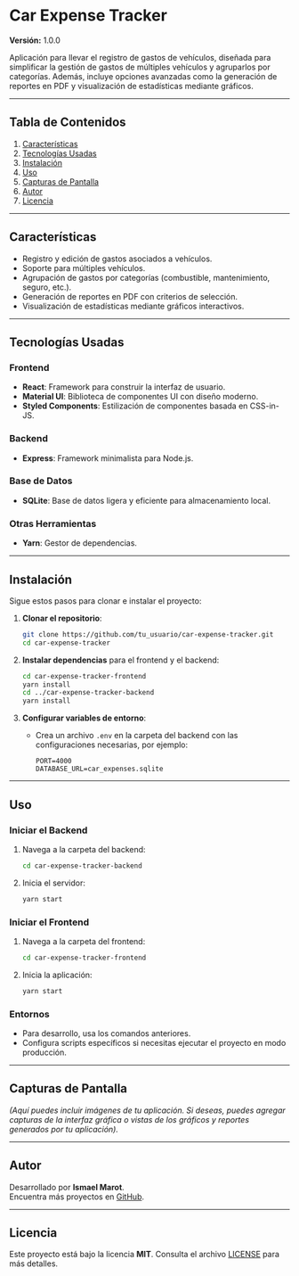 
# **Car Expense Tracker**

**Versión:** 1.0.0

Aplicación para llevar el registro de gastos de vehículos, diseñada para simplificar la gestión de gastos de múltiples vehículos y agruparlos por categorías. Además, incluye opciones avanzadas como la generación de reportes en PDF y visualización de estadísticas mediante gráficos.

---

## **Tabla de Contenidos**
1. [Características](#características)
2. [Tecnologías Usadas](#tecnologías-usadas)
3. [Instalación](#instalación)
4. [Uso](#uso)
5. [Capturas de Pantalla](#capturas-de-pantalla)
6. [Autor](#autor)
7. [Licencia](#licencia)

---

## **Características**
- Registro y edición de gastos asociados a vehículos.
- Soporte para múltiples vehículos.
- Agrupación de gastos por categorías (combustible, mantenimiento, seguro, etc.).
- Generación de reportes en PDF con criterios de selección.
- Visualización de estadísticas mediante gráficos interactivos.

---

## **Tecnologías Usadas**
### **Frontend**
- **React**: Framework para construir la interfaz de usuario.
- **Material UI**: Biblioteca de componentes UI con diseño moderno.
- **Styled Components**: Estilización de componentes basada en CSS-in-JS.

### **Backend**
- **Express**: Framework minimalista para Node.js.

### **Base de Datos**
- **SQLite**: Base de datos ligera y eficiente para almacenamiento local.

### **Otras Herramientas**
- **Yarn**: Gestor de dependencias.

---

## **Instalación**
Sigue estos pasos para clonar e instalar el proyecto:

1. **Clonar el repositorio**:
   ```bash
   git clone https://github.com/tu_usuario/car-expense-tracker.git
   cd car-expense-tracker
   ```

2. **Instalar dependencias** para el frontend y el backend:
   ```bash
   cd car-expense-tracker-frontend
   yarn install
   cd ../car-expense-tracker-backend
   yarn install
   ```

3. **Configurar variables de entorno**:
   - Crea un archivo `.env` en la carpeta del backend con las configuraciones necesarias, por ejemplo:
     ```env
     PORT=4000
     DATABASE_URL=car_expenses.sqlite
     ```

---

## **Uso**

### **Iniciar el Backend**
1. Navega a la carpeta del backend:
   ```bash
   cd car-expense-tracker-backend
   ```
2. Inicia el servidor:
   ```bash
   yarn start
   ```

### **Iniciar el Frontend**
1. Navega a la carpeta del frontend:
   ```bash
   cd car-expense-tracker-frontend
   ```
2. Inicia la aplicación:
   ```bash
   yarn start
   ```

### **Entornos**
- Para desarrollo, usa los comandos anteriores.
- Configura scripts específicos si necesitas ejecutar el proyecto en modo producción.

---

## **Capturas de Pantalla**
*(Aquí puedes incluir imágenes de tu aplicación. Si deseas, puedes agregar capturas de la interfaz gráfica o vistas de los gráficos y reportes generados por tu aplicación).*

---

## **Autor**
Desarrollado por **Ismael Marot**.  
Encuentra más proyectos en [GitHub](https://github.com/ismaelmarot).

---

## **Licencia**
Este proyecto está bajo la licencia **MIT**. Consulta el archivo [LICENSE](LICENSE) para más detalles.
